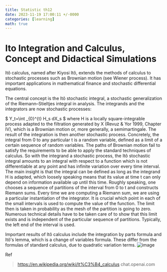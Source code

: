 ```yaml
---
title: Statistic th12
date: 2023-11-19 17:00:11 +/-0000
categories: [learning]
math: true
---
```

# Ito Integration and Calculus, Concept and Didactical Simulations
Itô calculus, named after Kiyosi Itô, extends the methods of calculus to stochastic processes such as Brownian motion (see Wiener process). It has important applications in mathematical finance and stochastic differential equations.

The central concept is the Itô stochastic integral, a stochastic generalization of the Riemann–Stieltjes integral in analysis. The integrands and the integrators are now stochastic processes:

$ Y_t=\int _{0}^{t} H_s dX_s $
where H is a locally square-integrable process adapted to the filtration generated by X (Revuz & Yor 1999, Chapter IV), which is a Brownian motion or, more generally, a semimartingale. The result of the integration is then another stochastic process. Concretely, the integral from 0 to any particular t is a random variable, defined as a limit of a certain sequence of random variables. The paths of Brownian motion fail to satisfy the requirements to be able to apply the standard techniques of calculus. So with the integrand a stochastic process, the Itô stochastic integral amounts to an integral with respect to a function which is not differentiable at any point and has infinite variation over every time interval. The main insight is that the integral can be defined as long as the integrand H is adapted, which loosely speaking means that its value at time t can only depend on information available up until this time. Roughly speaking, one chooses a sequence of partitions of the interval from 0 to t and constructs Riemann sums. Every time we are computing a Riemann sum, we are using a particular instantiation of the integrator. It is crucial which point in each of the small intervals is used to compute the value of the function. The limit then is taken in probability as the mesh of the partition is going to zero. Numerous technical details have to be taken care of to show that this limit exists and is independent of the particular sequence of partitions. Typically, the left end of the interval is used.

Important results of Itô calculus include the integration by parts formula and Itô's lemma, which is a change of variables formula. These differ from the formulas of standard calculus, due to quadratic variation terms.
![image](https://github.com/Cheroberous/cheroberous.github.io/assets/102479391/ed8335db-c19c-47f6-88e1-b27e7750d8f9) <br>




Ref
>https://en.wikipedia.org/wiki/It%C3%B4_calculus
>chat.openai.com
